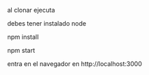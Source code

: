al clonar ejecuta

debes tener instalado node

npm install

npm start

entra en el navegador en http://localhost:3000
